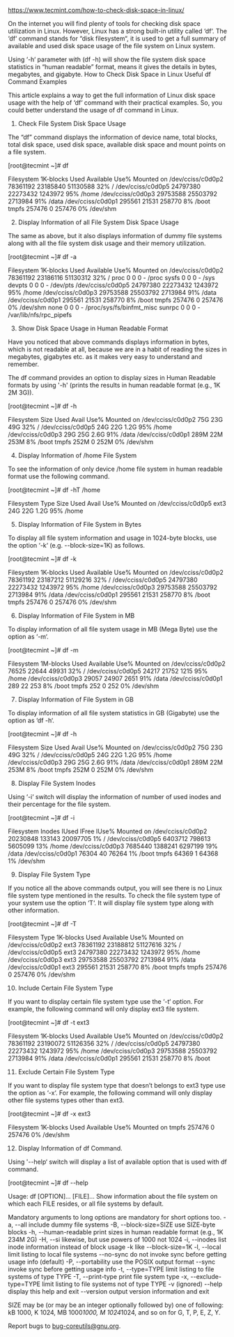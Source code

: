 https://www.tecmint.com/how-to-check-disk-space-in-linux/

On the internet you will find plenty of tools for checking disk space utilization in Linux. However, Linux has a strong built-in utility called ‘df‘. The ‘df‘ command stands for “disk filesystem“, it is used to get a full summary of available and used disk space usage of the file system on Linux system.

Using ‘-h‘ parameter with (df -h) will show the file system disk space statistics in “human readable” format, means it gives the details in bytes, megabytes, and gigabyte.
How to Check Disk Space in Linux
Useful df Command Examples

This article explains a way to get the full information of Linux disk space usage with the help of ‘df‘ command with their practical examples. So, you could better understand the usage of df command in Linux.
1. Check File System Disk Space Usage

The “df” command displays the information of device name, total blocks, total disk space, used disk space, available disk space and mount points on a file system.

[root@tecmint ~]# df

Filesystem           1K-blocks      Used Available Use% Mounted on
/dev/cciss/c0d0p2     78361192  23185840  51130588  32% /
/dev/cciss/c0d0p5     24797380  22273432   1243972  95% /home
/dev/cciss/c0d0p3     29753588  25503792   2713984  91% /data
/dev/cciss/c0d0p1       295561     21531    258770   8% /boot
tmpfs                   257476         0    257476   0% /dev/shm

2. Display Information of all File System Disk Space Usage

The same as above, but it also displays information of dummy file systems along with all the file system disk usage and their memory utilization.

[root@tecmint ~]# df -a

Filesystem           1K-blocks      Used Available Use% Mounted on
/dev/cciss/c0d0p2     78361192  23186116  51130312  32% /
proc                         0         0         0   -  /proc
sysfs                        0         0         0   -  /sys
devpts                       0         0         0   -  /dev/pts
/dev/cciss/c0d0p5     24797380  22273432   1243972  95% /home
/dev/cciss/c0d0p3     29753588  25503792   2713984  91% /data
/dev/cciss/c0d0p1       295561     21531    258770   8% /boot
tmpfs                   257476         0    257476   0% /dev/shm
none                         0         0         0   -  /proc/sys/fs/binfmt_misc
sunrpc                       0         0         0   -  /var/lib/nfs/rpc_pipefs

3. Show Disk Space Usage in Human Readable Format

Have you noticed that above commands displays information in bytes, which is not readable at all, because we are in a habit of reading the sizes in megabytes, gigabytes etc. as it makes very easy to understand and remember.

The df command provides an option to display sizes in Human Readable formats by using '-h' (prints the results in human readable format (e.g., 1K 2M 3G)).

[root@tecmint ~]# df -h

Filesystem            Size  Used Avail Use% Mounted on
/dev/cciss/c0d0p2      75G   23G   49G  32% /
/dev/cciss/c0d0p5      24G   22G  1.2G  95% /home
/dev/cciss/c0d0p3      29G   25G  2.6G  91% /data
/dev/cciss/c0d0p1     289M   22M  253M   8% /boot
tmpfs                 252M     0  252M   0% /dev/shm

4. Display Information of /home File System

To see the information of only device /home file system in human readable format use the following command.

[root@tecmint ~]# df -hT /home

Filesystem		Type    Size  Used Avail Use% Mounted on
/dev/cciss/c0d0p5	ext3     24G   22G  1.2G  95% /home

5. Display Information of File System in Bytes

To display all file system information and usage in 1024-byte blocks, use the option ‘-k‘ (e.g. --block-size=1K) as follows.

[root@tecmint ~]# df -k

Filesystem           1K-blocks      Used Available Use% Mounted on
/dev/cciss/c0d0p2     78361192  23187212  51129216  32% /
/dev/cciss/c0d0p5     24797380  22273432   1243972  95% /home
/dev/cciss/c0d0p3     29753588  25503792   2713984  91% /data
/dev/cciss/c0d0p1       295561     21531    258770   8% /boot
tmpfs                   257476         0    257476   0% /dev/shm

6. Display Information of File System in MB

To display information of all file system usage in MB (Mega Byte) use the option as ‘-m‘.

[root@tecmint ~]# df -m

Filesystem           1M-blocks      Used Available Use% Mounted on
/dev/cciss/c0d0p2        76525     22644     49931  32% /
/dev/cciss/c0d0p5        24217     21752      1215  95% /home
/dev/cciss/c0d0p3        29057     24907      2651  91% /data
/dev/cciss/c0d0p1          289        22       253   8% /boot
tmpfs                      252         0       252   0% /dev/shm

7. Display Information of File System in GB

To display information of all file system statistics in GB (Gigabyte) use the option as ‘df -h‘.

[root@tecmint ~]# df -h

Filesystem            Size  Used Avail Use% Mounted on
/dev/cciss/c0d0p2      75G   23G   49G  32% /
/dev/cciss/c0d0p5      24G   22G  1.2G  95% /home
/dev/cciss/c0d0p3      29G   25G  2.6G  91% /data
/dev/cciss/c0d0p1     289M   22M  253M   8% /boot
tmpfs                 252M     0  252M   0% /dev/shm

8. Display File System Inodes

Using ‘-i‘ switch will display the information of number of used inodes and their percentage for the file system.

[root@tecmint ~]# df -i

Filesystem            Inodes   IUsed   IFree IUse% Mounted on
/dev/cciss/c0d0p2    20230848  133143 20097705    1% /
/dev/cciss/c0d0p5    6403712  798613 5605099   13% /home
/dev/cciss/c0d0p3    7685440 1388241 6297199   19% /data
/dev/cciss/c0d0p1      76304      40   76264    1% /boot
tmpfs                  64369       1   64368    1% /dev/shm

9. Display File System Type

If you notice all the above commands output, you will see there is no Linux file system type mentioned in the results. To check the file system type of your system use the option ‘T‘. It will display file system type along with other information.

[root@tecmint ~]# df -T

Filesystem		Type   1K-blocks  Used      Available Use% Mounted on
/dev/cciss/c0d0p2	ext3    78361192  23188812  51127616  32%   /
/dev/cciss/c0d0p5	ext3    24797380  22273432  1243972   95%   /home
/dev/cciss/c0d0p3	ext3    29753588  25503792  2713984   91%   /data
/dev/cciss/c0d0p1	ext3    295561     21531    258770    8%    /boot
tmpfs			tmpfs   257476         0    257476    0%   /dev/shm

10. Include Certain File System Type

If you want to display certain file system type use the ‘-t‘ option. For example, the following command will only display ext3 file system.

[root@tecmint ~]# df -t ext3

Filesystem           1K-blocks      Used Available Use% Mounted on
/dev/cciss/c0d0p2     78361192  23190072  51126356  32% /
/dev/cciss/c0d0p5     24797380  22273432   1243972  95% /home
/dev/cciss/c0d0p3     29753588  25503792   2713984  91% /data
/dev/cciss/c0d0p1       295561     21531    258770   8% /boot

11. Exclude Certain File System Type

If you want to display file system type that doesn’t belongs to ext3 type use the option as ‘-x‘. For example, the following command will only display other file systems types other than ext3.

[root@tecmint ~]# df -x ext3

Filesystem           1K-blocks      Used Available Use% Mounted on
tmpfs                   257476         0    257476   0% /dev/shm

12. Display Information of df Command.

Using '--help‘ switch will display a list of available option that is used with df command.

[root@tecmint ~]# df --help

Usage: df [OPTION]... [FILE]...
Show information about the file system on which each FILE resides,
or all file systems by default.

Mandatory arguments to long options are mandatory for short options too.
  -a, --all             include dummy file systems
  -B, --block-size=SIZE use SIZE-byte blocks
  -h, --human-readable  print sizes in human readable format (e.g., 1K 234M 2G)
  -H, --si              likewise, but use powers of 1000 not 1024
  -i, --inodes          list inode information instead of block usage
  -k                    like --block-size=1K
  -l, --local           limit listing to local file systems
      --no-sync         do not invoke sync before getting usage info (default)
  -P, --portability     use the POSIX output format
      --sync            invoke sync before getting usage info
  -t, --type=TYPE       limit listing to file systems of type TYPE
  -T, --print-type      print file system type
  -x, --exclude-type=TYPE   limit listing to file systems not of type TYPE
  -v                    (ignored)
      --help     display this help and exit
      --version  output version information and exit

SIZE may be (or may be an integer optionally followed by) one of following:
kB 1000, K 1024, MB 1000*1000, M 1024*1024, and so on for G, T, P, E, Z, Y.

Report bugs to <bug-coreutils@gnu.org>.